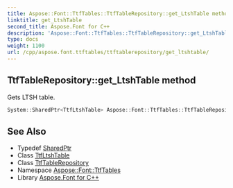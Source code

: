 ```yaml
---
title: Aspose::Font::TtfTables::TtfTableRepository::get_LtshTable method
linktitle: get_LtshTable
second_title: Aspose.Font for C++
description: 'Aspose::Font::TtfTables::TtfTableRepository::get_LtshTable method. Gets LTSH table in C++.'
type: docs
weight: 1100
url: /cpp/aspose.font.ttftables/ttftablerepository/get_ltshtable/
---
```

## TtfTableRepository::get_LtshTable method


Gets LTSH table.

```cpp
System::SharedPtr<TtfLtshTable> Aspose::Font::TtfTables::TtfTableRepository::get_LtshTable() const
```

## See Also

* Typedef [SharedPtr](../../../system/sharedptr/)
* Class [TtfLtshTable](../../ttfltshtable/)
* Class [TtfTableRepository](../)
* Namespace [Aspose::Font::TtfTables](../../)
* Library [Aspose.Font for C++](../../../)
